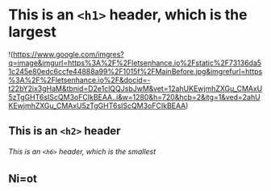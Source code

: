 # This is an `<h1>` header, which is the largest
!(https://www.google.com/imgres?q=image&imgurl=https%3A%2F%2Fletsenhance.io%2Fstatic%2F73136da51c245e80edc6ccfe44888a99%2F1015f%2FMainBefore.jpg&imgrefurl=https%3A%2F%2Fletsenhance.io%2F&docid=-t22bY2ix3gHaM&tbnid=D2e1clQQJsbJwM&vet=12ahUKEwjmhZXGu_CMAxU5zTgGHT6sIScQM3oFCIkBEAA..i&w=1280&h=720&hcb=2&itg=1&ved=2ahUKEwjmhZXGu_CMAxU5zTgGHT6sIScQM3oFCIkBEAA)
## This is an `<h2>` header

###### This is an `<h6>` header, which is the smallest

<h2>Ni=ot </h2>
